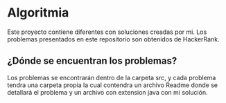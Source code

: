 # Algoritmia

Este proyecto contiene diferentes con soluciones creadas por mi.
Los problemas presentados en este repositorio son obtenidos de HackerRank.

## ¿Dónde se encuentran los problemas?
Los problemas se encontrarán dentro de la carpeta src, y cada problema tendra una carpeta propia la cual contendra un archivo Readme donde se detallará el problema y un archivo con extension java con mi solución.